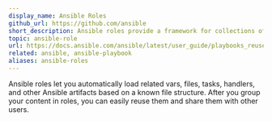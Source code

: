 ```yaml
---
display_name: Ansible Roles
github_url: https://github.com/ansible
short_description: Ansible roles provide a framework for collections of variables, tasks, files, templates, and modules.
topic: ansible-role
url: https://docs.ansible.com/ansible/latest/user_guide/playbooks_reuse_roles.html
related: ansible, ansible-playbook
aliases: ansible-roles
---
```

Ansible roles let you automatically load related vars, files, tasks, handlers, and other Ansible artifacts based on a known file structure. After you group your content in roles, you can easily reuse them and share them with other users.
